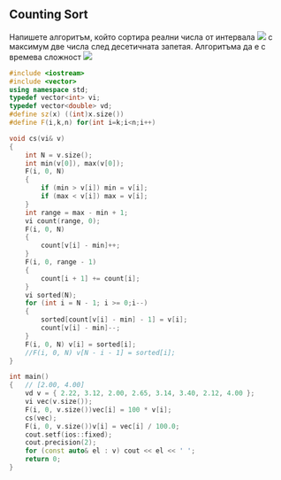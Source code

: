 ## Counting Sort
Напишете алгоритъм, който сортира реални числа от интервала <img src="https://latex.codecogs.com/svg.latex?\Large&space;[2.00,4.00]"> с максимум две числа след десетичната запетая. Алгоритъма да е с времева сложност <img src="https://latex.codecogs.com/svg.latex?\Large&space;O(N)">

```cpp
#include <iostream>
#include <vector>
using namespace std;
typedef vector<int> vi;
typedef vector<double> vd;
#define sz(x) ((int)x.size())
#define F(i,k,n) for(int i=k;i<n;i++)

void cs(vi& v)
{
	int N = v.size();
	int min(v[0]), max(v[0]);
	F(i, 0, N)
	{
		if (min > v[i]) min = v[i];
		if (max < v[i]) max = v[i];
	}
	int range = max - min + 1;
	vi count(range, 0);
	F(i, 0, N)
	{
		count[v[i] - min]++;
	}
	F(i, 0, range - 1)
	{
		count[i + 1] += count[i];
	}
	vi sorted(N);
	for (int i = N - 1; i >= 0;i--)
	{
		sorted[count[v[i] - min] - 1] = v[i];
		count[v[i] - min]--;
	}
	F(i, 0, N) v[i] = sorted[i];
	//F(i, 0, N) v[N - i - 1] = sorted[i];
}

int main()
{	// [2.00, 4.00]
	vd v = { 2.22, 3.12, 2.00, 2.65, 3.14, 3.40, 2.12, 4.00 };
	vi vec(v.size());
	F(i, 0, v.size())vec[i] = 100 * v[i];
	cs(vec);
	F(i, 0, v.size())v[i] = vec[i] / 100.0;
	cout.setf(ios::fixed);
	cout.precision(2);
	for (const auto& el : v) cout << el << ' ';
	return 0;
}
```
